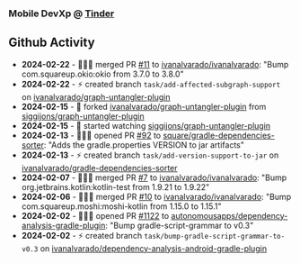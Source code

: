 ### Mobile DevXp @ [Tinder](https://medium.com/tinder)

## Github Activity
- **2024-02-22** - 🧑🏻‍💻 merged PR [#11](https://github.com/ivanalvarado/ivanalvarado/pull/11) to [ivanalvarado/ivanalvarado](https://github.com/ivanalvarado/ivanalvarado): "Bump com.squareup.okio:okio from 3.7.0 to 3.8.0"
- **2024-02-22** - ⚡️ created branch `task/add-affected-subgraph-support` on [ivanalvarado/graph-untangler-plugin](https://github.com/ivanalvarado/graph-untangler-plugin)
- **2024-02-15** - 🔱 forked [ivanalvarado/graph-untangler-plugin](https://github.com/ivanalvarado/graph-untangler-plugin) from [siggijons/graph-untangler-plugin](https://github.com/siggijons/graph-untangler-plugin)
- **2024-02-15** - 👀 started watching [siggijons/graph-untangler-plugin](https://github.com/siggijons/graph-untangler-plugin)
- **2024-02-13** - 🧑🏻‍💻 opened PR [#92](https://github.com/square/gradle-dependencies-sorter/pull/92) to [square/gradle-dependencies-sorter](https://github.com/square/gradle-dependencies-sorter): "Adds the gradle.properties VERSION to jar artifacts"
- **2024-02-13** - ⚡️ created branch `task/add-version-support-to-jar` on [ivanalvarado/gradle-dependencies-sorter](https://github.com/ivanalvarado/gradle-dependencies-sorter)
- **2024-02-07** - 🧑🏻‍💻 merged PR [#7](https://github.com/ivanalvarado/ivanalvarado/pull/7) to [ivanalvarado/ivanalvarado](https://github.com/ivanalvarado/ivanalvarado): "Bump org.jetbrains.kotlin:kotlin-test from 1.9.21 to 1.9.22"
- **2024-02-06** - 🧑🏻‍💻 merged PR [#10](https://github.com/ivanalvarado/ivanalvarado/pull/10) to [ivanalvarado/ivanalvarado](https://github.com/ivanalvarado/ivanalvarado): "Bump com.squareup.moshi:moshi-kotlin from 1.15.0 to 1.15.1"
- **2024-02-02** - 🧑🏻‍💻 opened PR [#1122](https://github.com/autonomousapps/dependency-analysis-gradle-plugin/pull/1122) to [autonomousapps/dependency-analysis-gradle-plugin](https://github.com/autonomousapps/dependency-analysis-gradle-plugin): "Bump gradle-script-grammar to v0.3"
- **2024-02-02** - ⚡️ created branch `task/bump-gradle-script-grammar-to-v0.3` on [ivanalvarado/dependency-analysis-android-gradle-plugin](https://github.com/ivanalvarado/dependency-analysis-android-gradle-plugin)